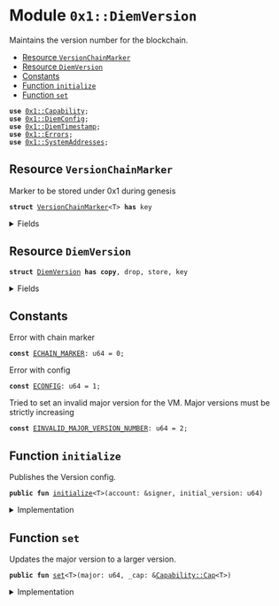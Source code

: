 
<a name="0x1_DiemVersion"></a>

# Module `0x1::DiemVersion`

Maintains the version number for the blockchain.


-  [Resource `VersionChainMarker`](#0x1_DiemVersion_VersionChainMarker)
-  [Resource `DiemVersion`](#0x1_DiemVersion_DiemVersion)
-  [Constants](#@Constants_0)
-  [Function `initialize`](#0x1_DiemVersion_initialize)
-  [Function `set`](#0x1_DiemVersion_set)


<pre><code><b>use</b> <a href="../../../../../../../aptos-framework/releases/artifacts/current/build/MoveStdlib/docs/Capability.md#0x1_Capability">0x1::Capability</a>;
<b>use</b> <a href="DiemConfig.md#0x1_DiemConfig">0x1::DiemConfig</a>;
<b>use</b> <a href="DiemTimestamp.md#0x1_DiemTimestamp">0x1::DiemTimestamp</a>;
<b>use</b> <a href="../../../../../../../aptos-framework/releases/artifacts/current/build/MoveStdlib/docs/Errors.md#0x1_Errors">0x1::Errors</a>;
<b>use</b> <a href="SystemAddresses.md#0x1_SystemAddresses">0x1::SystemAddresses</a>;
</code></pre>



<a name="0x1_DiemVersion_VersionChainMarker"></a>

## Resource `VersionChainMarker`

Marker to be stored under 0x1 during genesis


<pre><code><b>struct</b> <a href="DiemVersion.md#0x1_DiemVersion_VersionChainMarker">VersionChainMarker</a>&lt;T&gt; <b>has</b> key
</code></pre>



<details>
<summary>Fields</summary>


<dl>
<dt>
<code>dummy_field: bool</code>
</dt>
<dd>

</dd>
</dl>


</details>

<a name="0x1_DiemVersion_DiemVersion"></a>

## Resource `DiemVersion`



<pre><code><b>struct</b> <a href="DiemVersion.md#0x1_DiemVersion">DiemVersion</a> <b>has</b> <b>copy</b>, drop, store, key
</code></pre>



<details>
<summary>Fields</summary>


<dl>
<dt>
<code>major: u64</code>
</dt>
<dd>

</dd>
</dl>


</details>

<a name="@Constants_0"></a>

## Constants


<a name="0x1_DiemVersion_ECHAIN_MARKER"></a>

Error with chain marker


<pre><code><b>const</b> <a href="DiemVersion.md#0x1_DiemVersion_ECHAIN_MARKER">ECHAIN_MARKER</a>: u64 = 0;
</code></pre>



<a name="0x1_DiemVersion_ECONFIG"></a>

Error with config


<pre><code><b>const</b> <a href="DiemVersion.md#0x1_DiemVersion_ECONFIG">ECONFIG</a>: u64 = 1;
</code></pre>



<a name="0x1_DiemVersion_EINVALID_MAJOR_VERSION_NUMBER"></a>

Tried to set an invalid major version for the VM. Major versions must be strictly increasing


<pre><code><b>const</b> <a href="DiemVersion.md#0x1_DiemVersion_EINVALID_MAJOR_VERSION_NUMBER">EINVALID_MAJOR_VERSION_NUMBER</a>: u64 = 2;
</code></pre>



<a name="0x1_DiemVersion_initialize"></a>

## Function `initialize`

Publishes the Version config.


<pre><code><b>public</b> <b>fun</b> <a href="DiemVersion.md#0x1_DiemVersion_initialize">initialize</a>&lt;T&gt;(account: &signer, initial_version: u64)
</code></pre>



<details>
<summary>Implementation</summary>


<pre><code><b>public</b> <b>fun</b> <a href="DiemVersion.md#0x1_DiemVersion_initialize">initialize</a>&lt;T&gt;(account: &signer, initial_version: u64) {
    <a href="DiemTimestamp.md#0x1_DiemTimestamp_assert_genesis">DiemTimestamp::assert_genesis</a>();

    <a href="SystemAddresses.md#0x1_SystemAddresses_assert_core_resource">SystemAddresses::assert_core_resource</a>(account);

    <b>assert</b>!(
        !<b>exists</b>&lt;<a href="DiemVersion.md#0x1_DiemVersion_VersionChainMarker">VersionChainMarker</a>&lt;T&gt;&gt;(@CoreResources),
        <a href="../../../../../../../aptos-framework/releases/artifacts/current/build/MoveStdlib/docs/Errors.md#0x1_Errors_already_published">Errors::already_published</a>(<a href="DiemVersion.md#0x1_DiemVersion_ECHAIN_MARKER">ECHAIN_MARKER</a>)
    );

    <b>assert</b>!(
        !<b>exists</b>&lt;<a href="DiemVersion.md#0x1_DiemVersion">DiemVersion</a>&gt;(@CoreResources),
        <a href="../../../../../../../aptos-framework/releases/artifacts/current/build/MoveStdlib/docs/Errors.md#0x1_Errors_already_published">Errors::already_published</a>(<a href="DiemVersion.md#0x1_DiemVersion_ECONFIG">ECONFIG</a>)
    );

    <b>move_to</b>(
        account,
        <a href="DiemVersion.md#0x1_DiemVersion_VersionChainMarker">VersionChainMarker</a>&lt;T&gt; {},
    );
    <b>move_to</b>(
        account,
        <a href="DiemVersion.md#0x1_DiemVersion">DiemVersion</a> { major: initial_version },
    );
}
</code></pre>



</details>

<a name="0x1_DiemVersion_set"></a>

## Function `set`

Updates the major version to a larger version.


<pre><code><b>public</b> <b>fun</b> <a href="DiemVersion.md#0x1_DiemVersion_set">set</a>&lt;T&gt;(major: u64, _cap: &<a href="../../../../../../../aptos-framework/releases/artifacts/current/build/MoveStdlib/docs/Capability.md#0x1_Capability_Cap">Capability::Cap</a>&lt;T&gt;)
</code></pre>



<details>
<summary>Implementation</summary>


<pre><code><b>public</b> <b>fun</b> <a href="DiemVersion.md#0x1_DiemVersion_set">set</a>&lt;T&gt;(major: u64, _cap: &Cap&lt;T&gt;) <b>acquires</b> <a href="DiemVersion.md#0x1_DiemVersion">DiemVersion</a> {
    <b>assert</b>!(<b>exists</b>&lt;<a href="DiemVersion.md#0x1_DiemVersion_VersionChainMarker">VersionChainMarker</a>&lt;T&gt;&gt;(@CoreResources), <a href="../../../../../../../aptos-framework/releases/artifacts/current/build/MoveStdlib/docs/Errors.md#0x1_Errors_not_published">Errors::not_published</a>(<a href="DiemVersion.md#0x1_DiemVersion_ECHAIN_MARKER">ECHAIN_MARKER</a>));
    <b>assert</b>!(<b>exists</b>&lt;<a href="DiemVersion.md#0x1_DiemVersion">DiemVersion</a>&gt;(@CoreResources), <a href="../../../../../../../aptos-framework/releases/artifacts/current/build/MoveStdlib/docs/Errors.md#0x1_Errors_not_published">Errors::not_published</a>(<a href="DiemVersion.md#0x1_DiemVersion_ECONFIG">ECONFIG</a>));
    <b>let</b> old_major = *&<b>borrow_global</b>&lt;<a href="DiemVersion.md#0x1_DiemVersion">DiemVersion</a>&gt;(@CoreResources).major;

    <b>assert</b>!(
        old_major &lt; major,
        <a href="../../../../../../../aptos-framework/releases/artifacts/current/build/MoveStdlib/docs/Errors.md#0x1_Errors_invalid_argument">Errors::invalid_argument</a>(<a href="DiemVersion.md#0x1_DiemVersion_EINVALID_MAJOR_VERSION_NUMBER">EINVALID_MAJOR_VERSION_NUMBER</a>)
    );

    <b>let</b> config = <b>borrow_global_mut</b>&lt;<a href="DiemVersion.md#0x1_DiemVersion">DiemVersion</a>&gt;(@CoreResources);
    config.major = major;

    <a href="DiemConfig.md#0x1_DiemConfig_reconfigure">DiemConfig::reconfigure</a>();
}
</code></pre>



</details>


[//]: # ("File containing references which can be used from documentation")
[ACCESS_CONTROL]: https://github.com/diem/dip/blob/main/dips/dip-2.md
[ROLE]: https://github.com/diem/dip/blob/main/dips/dip-2.md#roles
[PERMISSION]: https://github.com/diem/dip/blob/main/dips/dip-2.md#permissions
